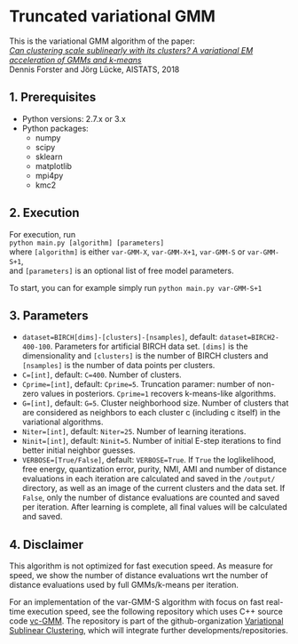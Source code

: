 # Truncated variational GMM

This is the variational GMM algorithm of the paper:  
[*Can clustering scale sublinearly with its clusters? A variational EM acceleration of GMMs and k-means*](http://proceedings.mlr.press/v84/forster18a)  
Dennis Forster and Jörg Lücke, AISTATS, 2018

## 1. Prerequisites
- Python versions: 2.7.x or 3.x
- Python packages:
  - numpy
  - scipy
  - sklearn
  - matplotlib
  - mpi4py
  - kmc2
 
## 2. Execution

For execution, run  
`python main.py [algorithm] [parameters]`  
where `[algorithm]` is either `var-GMM-X`, `var-GMM-X+1`, `var-GMM-S` or `var-GMM-S+1`,  
and `[parameters]` is an optional list of free model parameters.

To start, you can for example simply run
`python main.py var-GMM-S+1`

## 3. Parameters  
- `dataset=BIRCH[dims]-[clusters]-[nsamples]`, default: `dataset=BIRCH2-400-100`. Parameters for artificial BIRCH data set. `[dims]` is the dimensionality and `[clusters]` is the number of BIRCH clusters and `[nsamples]` is the number of data points per clusters.    
- `C=[int]`, default: `C=400`. Number of clusters.  
- `Cprime=[int]`, default: `Cprime=5`. Truncation paramer: number of non-zero values in posteriors. `Cprime=1` recovers k-means-like algorithms.
- `G=[int]`, default: `G=5`. Cluster neighborhood size. Number of clusters that are considered as neighbors to each cluster c (including c itself) in the variational algorithms.
- `Niter=[int]`, default: `Niter=25`. Number of learning iterations.  
- `Ninit=[int]`, default: `Ninit=5`. Number of initial E-step iterations to find better initial neighbor guesses.  
- `VERBOSE=[True/False]`, default: `VERBOSE=True`. If `True` the loglikelihood, free energy, quantization error, purity, NMI, AMI and number of distance evaluations in each iteration are calculated and saved in the `/output/` directory, as well as an image of the current clusters and the data set. If `False`, only the number of distance evaluations are counted and saved per iteration. After learning is complete, all final values will be calculated and saved.

## 4. Disclaimer

This algorithm is not optimized for fast execution speed. As measure for speed, we show the number of distance evaluations wrt the number of distance evaluations used by full GMMs/k-means per iteration.   

For an implementation of the var-GMM-S algorithm with focus on fast real-time execution speed, see the following repository which uses C++ source code [vc-GMM](https://github.com/variational-sublinear-clustering/vc-GMM). The repository is part of the github-organization [Variational Sublinear Clustering](https://github.com/variational-sublinear-clustering), which will integrate further developments/repositories.
